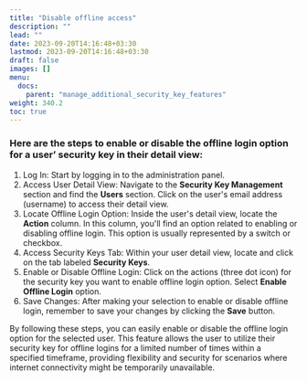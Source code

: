 ```yaml
---
title: "Disable offline access"
description: ""
lead: ""
date: 2023-09-20T14:16:48+03:30
lastmod: 2023-09-20T14:16:48+03:30
draft: false
images: []
menu:
  docs:
    parent: "manage_additional_security_key_features"
weight: 340.2
toc: true
---
```


### Here are the steps to enable or disable the offline login option for a user’ security key in their detail view:

1. Log In: Start by logging in to the administration panel.
2. Access User Detail View: Navigate to the **Security Key Management** section and find the **Users** section. Click on the user's email address (username) to access their detail view.
3. Locate Offline Login Option: Inside the user's detail view, locate the **Action** column. In this column, you'll find an option related to enabling or disabling offline login. This option is usually represented by a switch or checkbox.
4. Access Security Keys Tab: Within your user detail view, locate and click on the tab labeled **Security Keys**.
5. Enable or Disable Offline Login: Click on the actions (three dot icon) for the security key you want to enable offline login option. Select **Enable Offline Login** option.
6. Save Changes: After making your selection to enable or disable offline login, remember to save your changes by clicking the **Save** button.

By following these steps, you can easily enable or disable the offline login option for the selected user. This feature allows the user to utilize their security key for offline logins for a limited number of times within a specified timeframe, providing flexibility and security for scenarios where internet connectivity might be temporarily unavailable.
